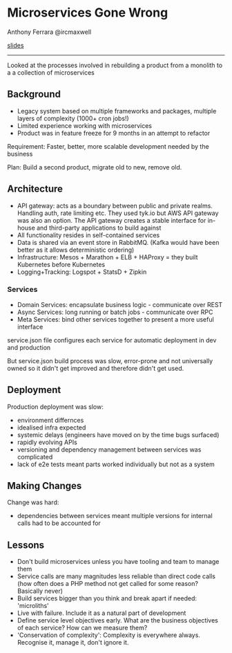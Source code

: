 # Microservices Gone Wrong

Anthony Ferrara @ircmaxwell

[slides](https://docs.google.com/presentation/d/1Ogejf47b7k0RWU-7lE_uBsCmJxL3CvydOl8fVukuQ_4/)

---

Looked at the processes involved in rebuilding a product from a monolith to a a collection of microservices

## Background

- Legacy system based on multiple frameworks and packages, multiple layers of complexity (1000+ cron jobs!)
- Limited experience working with microservices
- Product was in feature freeze for 9 months in an attempt to refactor

Requirement: Faster, better, more scalable development needed by the business

Plan: Build a second product, migrate old to new, remove old.

## Architecture

- API gateway: acts as a boundary between public and private realms. Handling auth, rate limiting etc. They used tyk.io but AWS API gateway was also an option. The API gateway creates a stable interface for in-house and third-party applications to build against
- All functionality resides in self-contained services
- Data is shared via an event store in RabbitMQ. (Kafka would have been better as it allows deterministic ordering)
- Infrastructure: Mesos + Marathon + ELB + HAProxy = they built Kubernetes before Kubernetes
- Logging+Tracking: Logspot + StatsD + Zipkin  

### Services

- Domain Services: encapsulate business logic - communicate over REST
- Async Services: long running or batch jobs - communicate over RPC
- Meta Services: bind other services together to present a more useful interface

service.json file configures each service for automatic deployment in dev and production

But service.json build process was slow, error-prone and not universally owned so it didn't get improved and therefore didn't get used.

## Deployment

Production deployment was slow: 
- environment differnces
- idealised infra expected
- systemic delays (engineers have moved on by the time bugs surfaced)
- rapidly evolving APIs
- versioning and dependency management between services was complicated
- lack of e2e tests meant parts worked individually but not as a system

## Making Changes

Change was hard:
- dependencies between services meant multiple versions for internal calls had to be accounted for

## Lessons

- Don't build microservices unless you have tooling and team to manage them
- Service calls are many magnitudes less reliable than direct code calls (how often does a PHP method not get called for some reason? Basically never)
- Build services bigger than you think and break apart if needed: 'microliths'
- Live with failure. Include it as a natural part of development
- Define service level objectives early. What are the business objectives of each service? How can we measure them?
- 'Conservation of complexity': Complexity is everywhere always. Recognise it, manage it, don't ignore it.  
